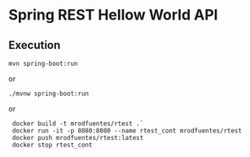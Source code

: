 # Spring REST Hellow World API

## Execution

```
mvn spring-boot:run
```
or
```
./mvnw spring-boot:run
```
or
```
 docker build -t mrodfuentes/rtest .`
 docker run -it -p 8080:8080 --name rtest_cont mrodfuentes/rtest
 docker push mrodfuentes/rtest:latest
 docker stop rtest_cont
```
